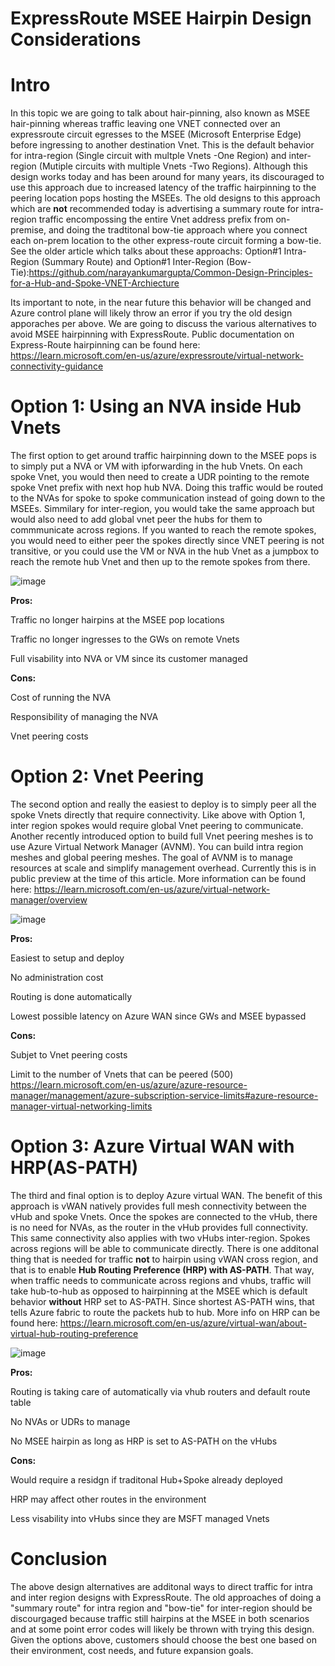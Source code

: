 # ExpressRoute MSEE Hairpin Design Considerations

# Intro
In this topic we are going to talk about hair-pinning, also known as MSEE hair-pinning whereas traffic leaving one VNET connected over an expressroute circuit egresses to the MSEE (Microsoft Enterprise Edge) before ingressing to another destination Vnet. This is the default behavior for intra-region (Single circuit with multple Vnets -One Region) and inter-region (Mutiple circuits with multiple Vnets -Two Regions). Although this design works today and has been around for many years, its discouraged to use this approach due to increased latency of the traffic hairpinning to the peering location pops hosting the MSEEs. The old designs to this approach which are **not** recommended today is advertising a summary route for intra-region traffic encompossing the entire Vnet address prefix from on-premise, and doing the tradtitonal bow-tie approach where you connect each on-prem location to the other express-route circuit forming a bow-tie. See the older article which talks about these approachs: Option#1 Intra-Region (Summary Route) and Option#1 Inter-Region (Bow-Tie):https://github.com/narayankumargupta/Common-Design-Principles-for-a-Hub-and-Spoke-VNET-Archiecture

Its important to note, in the near future this behavior will be changed and Azure control plane will likely throw an error if you try the old design apporaches per above. We are going to discuss the various alternatives to avoid MSEE hairpinning with ExpressRoute. Public documentation on Express-Route hairpinning can be found here: https://learn.microsoft.com/en-us/azure/expressroute/virtual-network-connectivity-guidance

# Option 1: Using an NVA inside Hub Vnets
The first option to get around traffic hairpinning down to the MSEE pops is to simply put a NVA or VM with ipforwarding in the hub Vnets. On each spoke Vnet, you would then need to create a UDR pointing to the remote spoke Vnet prefix with next hop hub NVA. Doing this traffic would be routed to the NVAs for spoke to spoke communication instead of going down to the MSEEs. Simmilary for inter-region, you would take the same approach but would also need to add global vnet peer the hubs for them to commmunicate across regions. If you wanted to reach the remote spokes, you would need to either peer the spokes directly since VNET peering is not transitive, or you could use the VM or NVA in the hub Vnet as a jumpbox to reach the remote hub Vnet and then up to the remote spokes from there.

![image](https://user-images.githubusercontent.com/55964102/197368592-2ee716d4-80ff-4d7f-bea2-51a7157b7af8.png)


**Pros:**

Traffic no longer hairpins at the MSEE pop locations

Traffic no longer ingresses to the GWs on remote Vnets

Full visability into NVA or VM since its customer managed

**Cons:**

Cost of running the NVA

Responsibility of managing the NVA

Vnet peering costs

# Option 2: Vnet Peering
The second option and really the easiest to deploy is to simply peer all the spoke Vnets directly that require connectivity. Like above with Option 1, inter region spokes would require global Vnet peering to communicate. Another recently introduced option to build full Vnet peering meshes is to use Azure Virtual Network Manager (AVNM). You can build intra region meshes and global peering meshes. The goal of AVNM is to manage resources at scale and simplify management overhead. Currently this is in public preview at the time of this article. More information can be found here: https://learn.microsoft.com/en-us/azure/virtual-network-manager/overview 

![image](https://user-images.githubusercontent.com/55964102/199111545-925126d5-56a2-4793-847f-3f485bc75f7e.png)

**Pros:**

Easiest to setup and deploy

No administration cost

Routing is done automatically

Lowest possible latency on Azure WAN since GWs and MSEE bypassed

**Cons:**

Subjet to Vnet peering costs

Limit to the number of Vnets that can be peered (500)
https://learn.microsoft.com/en-us/azure/azure-resource-manager/management/azure-subscription-service-limits#azure-resource-manager-virtual-networking-limits

# Option 3: Azure Virtual WAN with HRP(AS-PATH)
The third and final option is to deploy Azure virtual WAN.  The benefit of this approach is vWAN natively provides full mesh connectivity between the vHub and spoke Vnets. Once the spokes are connected to the vHub, there is no need for NVAs, as the router in the vHub provides full connectivity. This same connectivity also applies with two vHubs inter-region. Spokes across regions will be able to communicate directly. There is one additonal thing that is needed for traffic **not** to hairpin using vWAN cross region, and that is to enable **Hub Routing Preference (HRP) with AS-PATH**. That way, when traffic needs to communicate across regions and vhubs, traffic will take hub-to-hub as opposed to hairpinning at the MSEE which is default behavior **without** HRP set to AS-PATH. Since shortest AS-PATH wins, that tells Azure fabric to route the packets hub to hub. More info on HRP can be found here: https://learn.microsoft.com/en-us/azure/virtual-wan/about-virtual-hub-routing-preference

![image](https://user-images.githubusercontent.com/55964102/199113851-c4693072-5e49-4955-b86c-c7dcce5220b0.png)

**Pros:**

Routing is taking care of automatically via vhub routers and default route table

No NVAs or UDRs to manage

No MSEE hairpin as long as HRP is set to AS-PATH on the vHubs

**Cons:**

Would require a residgn if traditonal Hub+Spoke already deployed

HRP may affect other routes in the environment

Less visability into vHubs since they are MSFT managed Vnets

# Conclusion
The above design alternatives are additonal ways to direct traffic for intra and inter region designs with ExpressRoute. The old approaches of doing a "summary route" for intra region and "bow-tie" for inter-region should be discourgaged because traffic still hairpins at the MSEE in both scenarios and at some point error codes will likely be thrown with trying this design. Given the options above, customers should choose the best one based on their environment, cost needs, and future expansion goals. 






